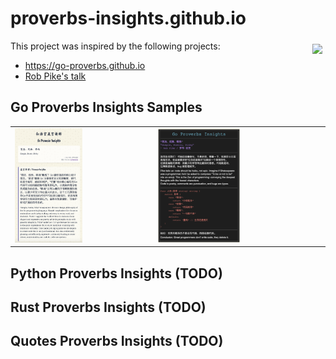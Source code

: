 # proverbs-insights.github.io
<img src="https://changkun.de/urlstat?mode=github&repo=proverbs-insights/proverbs-insights.github.io" align="right" style="margin: 5px; margin-bottom: 20px;" />

This project was inspired by the following projects:

- https://go-proverbs.github.io
- [Rob Pike's talk](https://www.youtube.com/watch?v=PAAkCSZUG1c)

## Go Proverbs Insights Samples

<table>
  <tr>
    <td>
      <img src="https://github.com/proverbs-insights/proverbs-insights.github.io/blob/main/assets/images/Simple-Poetic-Pithy-Proverbs.png" alt="Samples 1" style="width: 50%;">
    </td>
    <td>
      <img src="https://github.com/proverbs-insights/proverbs-insights.github.io/blob/main/assets/images/Simple-Poetic-Pithy-Insight.png" alt="Samples 2" style="width: 50%;">
    </td>
  </tr>
</table>

## Python Proverbs Insights (TODO)

## Rust Proverbs Insights (TODO)

## Quotes Proverbs Insights (TODO)
